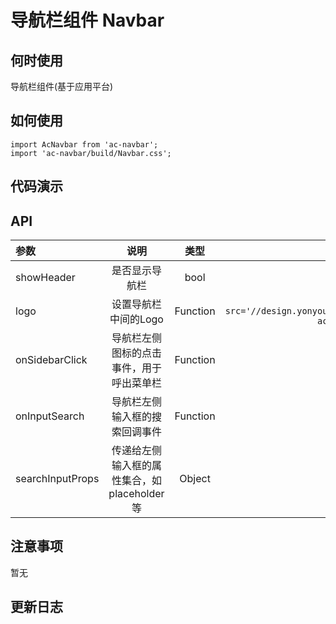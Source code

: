 # 导航栏组件 Navbar

## 何时使用

导航栏组件(基于应用平台)

## 如何使用

```
import AcNavbar from 'ac-navbar';
import 'ac-navbar/build/Navbar.css';

```

## 代码演示


## API 

|参数|说明|类型|默认值|
|:---|:----:|:---:|------:|
|showHeader|是否显示导航栏|bool|true|
|logo|设置导航栏中间的Logo|Function|`()=>{return <img src='//design.yonyoucloud.com/static/tinper-acs/ac-navbar/logo.svg'/>}`|
onSidebarClick | 导航栏左侧图标的点击事件，用于呼出菜单栏 | Function | ()=>{} |
onInputSearch | 导航栏左侧输入框的搜索回调事件 |Function | ()=>{} | 
searchInputProps | 传递给左侧输入框的属性集合，如 placeholder 等 |Object | {} | 

## 注意事项

暂无

## 更新日志
